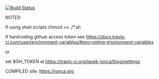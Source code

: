 [![Build Status](https://img.shields.io/travis/jacek-jonca/blog?style=for-the-badge)](https://travis-ci.org/jacek-jonca/blog)

NOTES:

If using shell scripts chmod +x ./*.sh

If hardcoding github access token see https://docs.travis-ci.com/user/environment-variables/#encrypting-environment-variables

or

set $GH_TOKEN at https://travis-ci.org/jacek-jonca/blog/settings

COMPILED site: https://jonca.org

